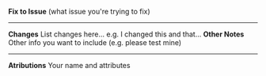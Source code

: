 **Fix to Issue** (what issue you're trying to fix)
***
**Changes**
List changes here...
e.g. I changed this and that...
**Other Notes**
Other info you want to include
(e.g. please test mine)
***
**Atributions**
Your name and attributes
